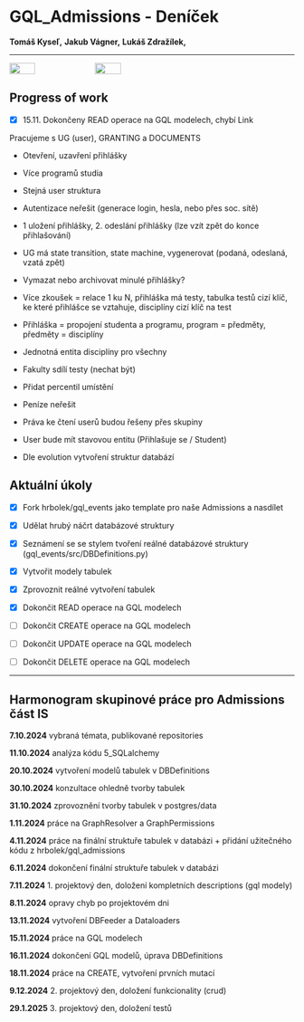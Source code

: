 # GQL_Admissions - Deníček

__Tomáš Kyseľ,__ 
__Jakub Vágner,__ 
__Lukáš Zdražílek,__ 
________________________________________________________________________

<div style="display: flex;">
  <img src="https://external-content.duckduckgo.com/iu/?u=http%3A%2F%2Fi.qkme.me%2FDT1.jpg&f=1&nofb=1&ipt=29524da4934a16ecce3113def5671ffa17ed0ca2f03b1ec6272343a198b6d0cb&ipo=images" style="width: 30%">
  <img src="https://external-content.duckduckgo.com/iu/?u=https%3A%2F%2Fpbs.twimg.com%2Fmedia%2FDcXYPtOVAAAoOKa.jpg&f=1&nofb=1&ipt=0fc47f721244bc99d0a6437e702c8b96f4e700beec4126987c92975e234f23e9&ipo=images" style="width: 30%">
</div>

## Progress of work
- [x]  15.11. Dokončeny READ operace na GQL modelech, chybí Link

Pracujeme s UG (user), GRANTING a DOCUMENTS

- Otevření, uzavření přihlášky
- Více programů studia
- Stejná user struktura
- Autentizace neřešit (generace login, hesla, nebo přes soc. sítě)
- 1 uložení přihlášky, 2. odeslání přihlášky (lze vzít zpět do konce přihlašování)
- UG má state transition, state machine, vygenerovat (podaná, odeslaná, vzatá zpět)
- Vymazat nebo archivovat minulé přihlášky?
- Více zkoušek = relace 1 ku N, přihláška má testy, tabulka testů cizí klíč, ke které přihlášce se vztahuje, disciplíny cizí klíč na test
- Přihláška = propojení studenta a programu, program = předměty, předměty = disciplíny
- Jednotná entita disciplíny pro všechny
- Fakulty sdílí testy (nechat být)
- Přidat percentil umístění
- Peníze neřešit
- Práva ke čtení userů budou řešeny přes skupiny
- User bude mít stavovou entitu (Přihlašuje se / Student)

- Dle evolution vytvoření struktur databází


## Aktuální úkoly

- [x] Fork hrbolek/gql_events jako template pro naše Admissions a nasdílet

- [x] Udělat hrubý náčrt databázové struktury

- [x] Seznámení se se stylem tvoření reálné databázové struktury (gql_events/src/DBDefinitions.py)

- [x] Vytvořit modely tabulek 

- [x] Zprovoznit reálné vytvoření tabulek

- [x] Dokončit READ operace na GQL modelech

- [ ] Dokončit CREATE operace na GQL modelech

- [ ] Dokončit UPDATE operace na GQL modelech

- [ ] Dokončit DELETE operace na GQL modelech


________________________________________________________________________

## Harmonogram skupinové práce pro Admissions část IS

__7.10.2024__ vybraná témata, publikované repositories

__11.10.2024__ analýza kódu 5_SQLalchemy 

__20.10.2024__ vytvoření modelů tabulek v DBDefinitions

__30.10.2024__ konzultace ohledně tvorby tabulek

__31.10.2024__ zprovoznění tvorby tabulek v postgres/data

__1.11.2024__ práce na GraphResolver a GraphPermissions

__4.11.2024__ práce na finální struktuře tabulek v databázi + přidání užitečného kódu z hrbolek/gql_admissions

__6.11.2024__ dokončení finální struktuře tabulek v databázi

__7.11.2024__ 1. projektový den, doložení kompletních descriptions (gql modely)

__8.11.2024__ opravy chyb po projektovém dni

__13.11.2024__ vytvoření DBFeeder a Dataloaders

__15.11.2024__ práce na GQL modelech

__16.11.2024__ dokončení GQL modelů, úprava DBDefinitions

__18.11.2024__ práce na CREATE, vytvoření prvních mutací


__9.12.2024__ 2. projektový den, doložení funkcionality (crud)

__29.1.2025__ 3. projektový den, doložení testů
